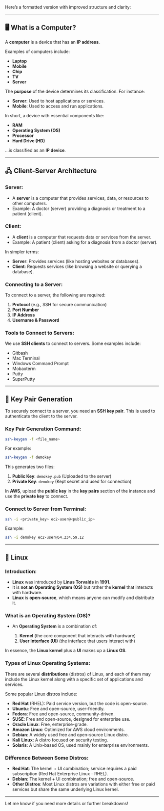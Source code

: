 Here’s a formatted version with improved structure and clarity:

---

## 🖥️ What is a Computer?

A **computer** is a device that has an **IP address**.

Examples of computers include:

* **Laptop**
* **Mobile**
* **Chip**
* **TV**
* **Server**

The **purpose** of the device determines its classification. For instance:

* **Server**: Used to host applications or services.
* **Mobile**: Used to access and run applications.

In short, a device with essential components like:

* **RAM**
* **Operating System (OS)**
* **Processor**
* **Hard Drive (HD)**

...is classified as an **IP device**.

---

## 🖧 Client-Server Architecture

### Server:

* A **server** is a computer that provides services, data, or resources to other computers.
* Example: A doctor (server) providing a diagnosis or treatment to a patient (client).

### Client:

* A **client** is a computer that requests data or services from the server.
* Example: A patient (client) asking for a diagnosis from a doctor (server).

In simpler terms:

* **Server**: Provides services (like hosting websites or databases).
* **Client**: Requests services (like browsing a website or querying a database).

### Connecting to a Server:

To connect to a server, the following are required:

1. **Protocol** (e.g., SSH for secure communication)
2. **Port Number**
3. **IP Address**
4. **Username & Password**

### Tools to Connect to Servers:

We use **SSH clients** to connect to servers. Some examples include:

* Gitbash
* Mac Terminal
* Windows Command Prompt
* Mobaxterm
* Putty
* SuperPutty

---

## 🔑 Key Pair Generation

To securely connect to a server, you need an **SSH key pair**. This is used to authenticate the client to the server.

### Key Pair Generation Command:

```bash
ssh-keygen -f <file_name>
```

For example:

```bash
ssh-keygen -f demokey
```

This generates two files:

1. **Public Key**: `demokey.pub` (Uploaded to the server)
2. **Private Key**: `demokey` (Kept secret and used for connection)

In **AWS**, upload the **public key** in the **key pairs** section of the instance and use the **private key** to connect.

### Connect to Server from Terminal:

```bash
ssh -i <private_key> ec2-user@<public_ip>
```

Example:

```bash
ssh -i demokey ec2-user@54.234.59.12
```

---

## 🐧 Linux

### Introduction:

* **Linux** was introduced by **Linus Torvalds** in **1991**.
* It is **not an Operating System (OS)** but rather the **kernel** that interacts with hardware.
* **Linux** is **open-source**, which means anyone can modify and distribute it.

### What is an Operating System (OS)?

* An **Operating System** is a combination of:

  1. **Kernel** (the core component that interacts with hardware)
  2. **User Interface (UI)** (the interface that users interact with)

In essence, the **Linux kernel** plus a **UI** makes up a **Linux OS**.

### Types of Linux Operating Systems:

There are several **distributions** (distros) of Linux, and each of them may include the Linux kernel along with a specific set of applications and services.

Some popular Linux distros include:

* **Red Hat** (RHEL): Paid service version, but the code is open-source.
* **Ubuntu**: Free and open-source, user-friendly.
* **Fedora**: Free and open-source, community-driven.
* **SUSE**: Free and open-source, designed for enterprise use.
* **Oracle Linux**: Free, enterprise-grade.
* **Amazon Linux**: Optimized for AWS cloud environments.
* **Debian**: A widely used free and open-source Linux distro.
* **Kali Linux**: A distro focused on security testing.
* **Solaris**: A Unix-based OS, used mainly for enterprise environments.

### Difference Between Some Distros:

* **Red Hat**: The kernel + UI combination; service requires a paid subscription (Red Hat Enterprise Linux - RHEL).
* **Debian**: The kernel + UI combination; free and open-source.
* **Other Distros**: Most Linux distros are variations with either free or paid services but share the same underlying Linux kernel.

---

Let me know if you need more details or further breakdowns!


